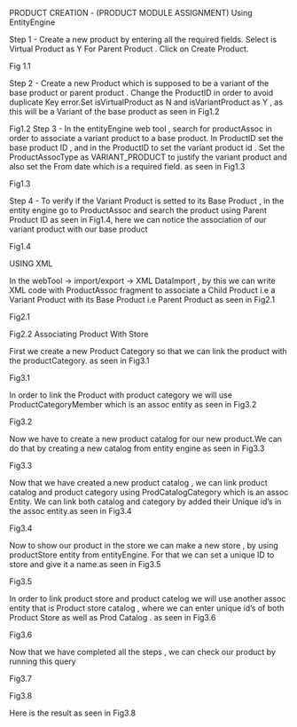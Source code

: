 PRODUCT CREATION - (PRODUCT MODULE ASSIGNMENT)
Using EntityEngine

Step 1 - Create a new product by entering all the required fields. Select is Virtual Product as Y
For Parent Product . Click on Create Product.


Fig 1.1

Step 2 - Create a new Product which is supposed to be a variant of the base product or parent product . Change the ProductID in order to avoid duplicate Key error.Set isVirtualProduct as N and isVariantProduct as Y , as this will be a Variant of the base product as seen in Fig1.2


Fig1.2
Step 3 - In the entityEngine web tool , search for productAssoc in order to associate a variant product to a base product. In ProductID set the base product ID , and in the ProductID to set the variant product id . Set the ProductAssocType as VARIANT_PRODUCT to justify the variant product and also set the From date which is a required field. as seen in Fig1.3


Fig1.3

Step 4 - To verify if the Variant Product is setted to its Base Product , in the entity engine go to ProductAssoc and search the product using Parent Product ID as seen in Fig1.4, here we can notice the association of our variant product with our base product


Fig1.4



USING XML

In the webTool -> import/export -> XML DataImport , by this we can write XML code with ProductAssoc fragment to associate a Child Product i.e a Variant Product with its Base Product i.e Parent Product as seen in Fig2.1


Fig2.1


Fig2.2
Associating Product With Store

First we create a new Product Category so that we can link the product with the productCategory. as seen in Fig3.1


Fig3.1

In order to link the Product with product category we will use ProductCategoryMember which is an assoc entity as seen in Fig3.2


Fig3.2


Now we have to create a new product catalog for our new product.We can do that by creating a new catalog from entity engine as seen in Fig3.3

Fig3.3

Now that we have created a new product catalog , we can link product catalog and product category using ProdCatalogCategory which is an assoc Entity. We can link both catalog and category by added their Unique id’s in the assoc entity.as seen in Fig3.4


Fig3.4

Now to show our product in the store we can make a new store , by using productStore entity from entityEngine. For that we can set a unique ID to store and give it a name.as seen in Fig3.5

Fig3.5

In order to link product store and product catelog we will use another assoc entity that is Product store catalog , where we can enter unique id’s of both Product Store as well as Prod Catalog .
as seen in Fig3.6


Fig3.6

Now that we have completed all the steps , we can check our product by running this query


Fig3.7


Fig3.8

Here is the result as seen in Fig3.8












